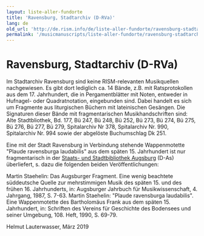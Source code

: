 ```yaml
---
layout: liste-aller-fundorte
title: 'Ravensburg, Stadtarchiv (D-RVa)'
lang: de
old_url: 'http://de.rism.info/de/liste-aller-fundorte/ravensburg-stadtarchiv-d-rva.html'
permalink: '/musicmanuscripts/liste-aller-fundorte/ravensburg-stadtarchiv-d-rva.html'
---
```



# Ravensburg, Stadtarchiv (D-RVa)

Im Stadtarchiv Ravensburg sind keine RISM-relevanten Musikquellen nachgewiesen. Es gibt dort lediglich ca. 14 Bände, z.B. mit Ratsprotokollen aus dem 17. Jahrhundert, die in Pergamentblätter mit Noten, entweder in Hufnagel- oder Quadratnotation, eingebunden sind. Dabei handelt es sich um Fragmente aus liturgischen Büchern mit lateinischen Gesängen. Die Signaturen dieser Bände mit fragmentarischen Musikhandschriften sind: Alte Stadtbliothek, Bd. 177, Bü 247, Bü 248, Bü 252, Bü 273, Bü 274, Bü 275, Bü 276, Bü 277, Bü 279, Spitalarchiv Nr 378, Spitalarchiv Nr. 990, Spitalarchiv Nr. 994 sowie der abgelöste Buchumschlag Dk 251.

Eine mit der Stadt Ravensburg in Verbindung stehende Wappenmotette "Plaude ravensburga laudabilis" aus dem späten 15. Jahrhundert ist nur fragmentarisch in der [Staats- und Stadtbibliothek Augsburg](de/liste-aller-fundorte/augsburg.html#c1754 "Öffnet internen Link im aktuellen Fenster") (D-As) überliefert, s. dazu die folgenden beiden Veröffentlichungen:

Martin Staehelin: Das Augsburger Fragment. Eine wenig beachtete süddeutsche Quelle zur mehrstimmigen Musik des späten 15. und des frühen 16. Jahrhunderts, in: Augsburger Jahrbuch für Musikwissenschaft, 4. Jahrgang, 1987, S. 7-63.
Martin Staehelin: "Plaude ravensburga laudabilis". Eine Wappenmotette des Bartholomäus Frank aus dem späten 15. Jahrhundert, in: Schriften des Vereins für Geschichte des Bodensees und seiner Umgebung, 108. Heft, 1990, S. 69-79.

Helmut Lauterwasser, März 2019

